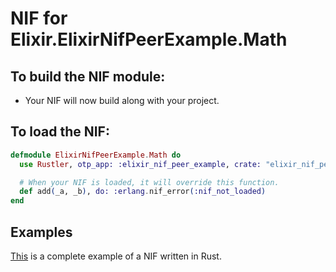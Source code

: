 # NIF for Elixir.ElixirNifPeerExample.Math

## To build the NIF module:

- Your NIF will now build along with your project.

## To load the NIF:

```elixir
defmodule ElixirNifPeerExample.Math do
  use Rustler, otp_app: :elixir_nif_peer_example, crate: "elixir_nif_peer_example_math"

  # When your NIF is loaded, it will override this function.
  def add(_a, _b), do: :erlang.nif_error(:nif_not_loaded)
end
```

## Examples

[This](https://github.com/rusterlium/NifIo) is a complete example of a NIF written in Rust.
